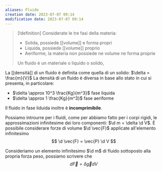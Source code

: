 ```yaml
---
aliases: Fluido
creation date: 2023-07-07 09:14
modification date: 2023-07-07 09:14
---
```


>[!definition]
>Considerate le tre fasi della materia:
>- Solida, possiede [[volume]] e forma propri
>- Liquida, possiede [[volume]] proprio
>- Aeriforme, la materia non possiede ne volume ne forma proprie
>
>Un fluido è un materiale o liquido o solido,


La [[densità]] di un fluido è definita come quella di un solido: $\delta = \frac{m}{V}$
La densità di un fluido è diversa in base allo stato in cui si presenta, in particolare:
- $\delta \approx 10^3 \frac{Kg}{m^3}$ fase liquida
- $\delta \approx 1 \frac{Kg}{m^3}$ fase aeriforme

Il fluido in fase liduida inoltre è **incomprimibile**.

Possiamo introurre per i fluidi, come per abbiamo fatto per i corpi rigidi, le approssimazioni infinitesime dei loro componenti: $\d m = \delta \d V$.
È possibile considerare forze di volume $\d \vec{F}$ applicate all'elemento infinitesimo
$$ \d \vec{F} = \vec{P} \d V $$

Consideriamo un elemento infinitesimo $\d m$ di fluido sottoposto alla propria forza peso, possiamo scrivere che
$$ d \vec{F} = \delta \vec{g} d V $$